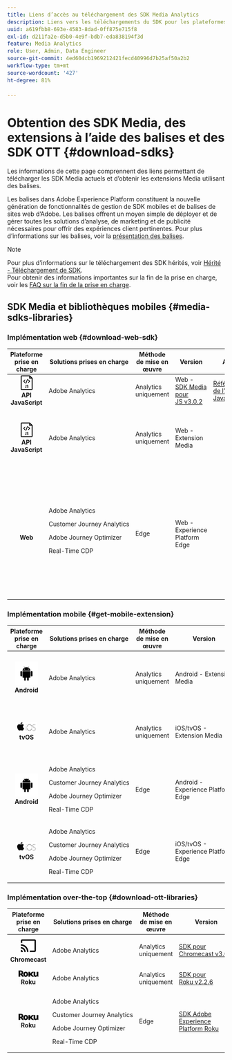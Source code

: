 ```yaml
---
title: Liens d’accès au téléchargement des SDK Media Analytics
description: Liens vers les téléchargements du SDK pour les plateformes disponibles, dont Android, iOS, JavaScript, Chromecast et Roku.
uuid: a619fbb8-693e-4583-8dad-0ff875e715f8
exl-id: d211fa2e-d5b0-4e9f-bdb7-eda838194f3d
feature: Media Analytics
role: User, Admin, Data Engineer
source-git-commit: 4ed604cb1969212421fecd40996d7b25af50a2b2
workflow-type: tm+mt
source-wordcount: '427'
ht-degree: 81%

---
```


# Obtention des SDK Media, des extensions à l’aide des balises et des SDK OTT {#download-sdks}

Les informations de cette page comprennent des liens permettant de télécharger les SDK Media actuels et d’obtenir les extensions Media utilisant des balises.

Les balises dans Adobe Experience Platform constituent la nouvelle génération de fonctionnalités de gestion de SDK mobiles et de balises de sites web d’Adobe. Les balises offrent un moyen simple de déployer et de gérer toutes les solutions d’analyse, de marketing et de publicité nécessaires pour offrir des expériences client pertinentes. Pour plus d’informations sur les balises, voir la [présentation des balises](https://experienceleague.adobe.com/docs/platform-learn/data-collection/overview.html?lang=fr).


>[!NOTE]
>
>Pour plus d’informations sur le téléchargement des SDK hérités, voir [Hérité - Téléchargement de SDK](/help/legacy/legacy-download-sdks.md).<br>
>Pour obtenir des informations importantes sur la fin de la prise en charge, voir les [FAQ sur la fin de la prise en charge](/help/additional-resources/end-of-support-faqs.md).

## SDK Media et bibliothèques mobiles {#media-sdks-libraries}

### Implémentation web {#download-web-sdk}

| Plateforme prise en charge | Solutions prises en charge | Méthode de mise en œuvre | Version |  API   |  Documentation  |  Exemple  |
|:---:|---|---|---|---| ---| ---|
| ![Icône JavaScript ](assets/javascript-icon.png)</br>**API JavaScript** | Adobe Analytics | Analytics uniquement | Web - [SDK Media pour JS v3.0.2](https://github.com/Adobe-Marketing-Cloud/media-sdks/releases/tag/js-v3.0.2) | [Référence de l’API JavaScript](https://adobe-marketing-cloud.github.io/media-sdks/reference/javascript_3x/index.html) | [Installation du SDK Media à l’aide de JavaScript](/help/implementation/media-sdk/setup/web-implementation.md) | [Exemple de SDK Media pour JS v3.0.2](https://github.com/Adobe-Marketing-Cloud/media-sdks/tree/master/sdks/js/3.x) |
| ![Icône JavaScript ](assets/javascript-icon.png)</br>**API JavaScript** | Adobe Analytics | Analytics uniquement | Web - Extension Media |  | [Extension Adobe Media Analytics (SDK 3.x) for Audio and Video - à l’aide des balises (collecte de données)](https://experienceleague.adobe.com/docs/experience-platform/tags/extensions/adobe/media-analytics-3x/overview.html?lang=fr) | [Exemple d’extension Adobe Media Analytics (SDK 3.x) for Audio and Video](https://github.com/Adobe-Marketing-Cloud/media-sdks/tree/master/samples/launch/js/3.x) |
| </br>**Web** | Adobe Analytics<p>Customer Journey Analytics</p><p>Adobe Journey Optimizer</p><p>Real-Time CDP</p> | Edge | Web - Experience Platform Edge |  | [Implémentation du module complémentaire de collecte de médias en flux continu à l’aide de l’Edge Network](/help/implementation/edge/implementation-edge.md) <p>et</p><p>[Envoi de données Web à Edge avec le SDK Web Adobe Experience Platform](/help/implementation/edge/edge-web-sdk.md)</p> | |

### Implémentation mobile {#get-mobile-extension}

| Plateforme prise en charge | Solutions prises en charge | Méthode de mise en œuvre | Version |  Documentation  |  Exemples  |
|:---:|---|---|---|---|---|
| ![Icône Android ](assets/android-icon.png)</br>**Android** | Adobe Analytics | Analytics uniquement | Android - Extension Media | [Documentation sur le SDK mobile](https://developer.adobe.com/client-sdks/documentation/adobe-media-analytics/) | [Adobe Analytics - Exemple Media Analytics for Audio and Video](https://github.com/Adobe-Marketing-Cloud/media-sdks/tree/master/samples/launch/mobile/android) |
| ![Icône Apple iOS ](assets/ios-icon.png)<br>**tvOS** | Adobe Analytics | Analytics uniquement | iOS/tvOS - Extension Media | [Documentation sur le SDK mobile](https://developer.adobe.com/client-sdks/documentation/adobe-media-analytics/) | [Adobe Analytics - Exemple Media Analytics for Audio and Video](https://github.com/adobe/aepsdk-media-ios/tree/main/TestApp) |
| ![Icône Android ](assets/android-icon.png)</br>**Android** | <p>Adobe Analytics</p><p>Customer Journey Analytics</p><p>Adobe Journey Optimizer</p><p>Real-Time CDP</p> | Edge | Android - Experience Platform Edge | [Installation du SDK Media à l’aide de JavaScript](/help/implementation/edge/implementation-edge.md) | |
| ![Icône Apple iOS ](assets/ios-icon.png)<br>**tvOS** | <p>Adobe Analytics</p><p>Customer Journey Analytics</p><p>Adobe Journey Optimizer</p><p>Real-Time CDP</p> | Edge | iOS/tvOS - Experience Platform Edge | [Installation du SDK Media à l’aide de JavaScript](/help/implementation/edge/implementation-edge.md) |  |

### Implémentation over-the-top {#download-ott-libraries}

| Plateforme prise en charge | Solutions prises en charge | Méthode de mise en œuvre | Version |  API   |  Documentation  |
|:---:|---|---|---|---|---|
| ![Icône Chromecast ](assets/chromecast-icon.png)</br>**Chromecast** | Adobe Analytics | Analytics uniquement | [SDK pour Chromecast v3.0.3](https://github.com/Adobe-Marketing-Cloud/media-sdks/releases/tag/chromecast-v3.0.3) | [Référence de l’API Chromecast](https://adobe-marketing-cloud.github.io/media-sdks/reference/chromecast/) | [Configuration du SDK Mobile v3.x pour Chromecast](/help/implementation/media-sdk/setup/set-up-chromecast.md) |
| ![Icône Roku ](assets/roku-icon.png)</br>**Roku** | Adobe Analytics | Analytics uniquement | [SDK pour Roku v2.2.6](https://github.com/Adobe-Marketing-Cloud/media-sdks/releases/tag/roku-v2.2.6) |  | [Configuration du SDK Mobile v2.x pour Roku](/help/implementation/media-sdk/setup/set-up-roku.md) |
| ![Icône Roku ](assets/roku-icon.png)</br>**Roku** | <p>Adobe Analytics</p><p>Customer Journey Analytics</p><p>Adobe Journey Optimizer</p><p>Real-Time CDP</p> | Edge | [SDK Adobe Experience Platform Roku](https://github.com/adobe/aepsdk-roku/tree/main) |  | [Installation du SDK Media à l’aide de JavaScript](/help/implementation/edge/implementation-edge.md) |
